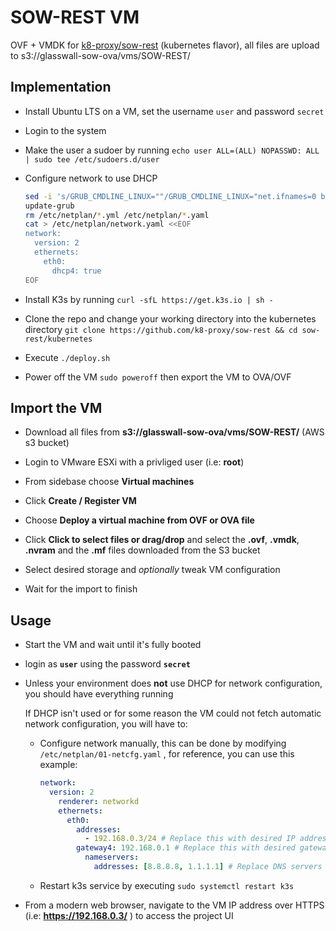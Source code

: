 # SOW-REST VM

OVF + VMDK for [k8-proxy/sow-rest](https://github.com/k8-proxy/sow-rest) (kubernetes flavor), all files are upload to s3://glasswall-sow-ova/vms/SOW-REST/

## Implementation

- Install Ubuntu LTS on a VM, set the username `user`  and password `secret`

- Login to the system

- Make the user a sudoer by running `echo user ALL=(ALL) NOPASSWD: ALL | sudo tee /etc/sudoers.d/user`

- Configure network to use DHCP
  
  ```bash
  sed -i 's/GRUB_CMDLINE_LINUX=""/GRUB_CMDLINE_LINUX="net.ifnames=0 biosdevname=0"/g' /etc/default/grub
  update-grub
  rm /etc/netplan/*.yml /etc/netplan/*.yaml
  cat > /etc/netplan/network.yaml <<EOF
  network:
    version: 2
    ethernets:
      eth0:
        dhcp4: true
  EOF
  ```

- Install K3s by running `curl -sfL https://get.k3s.io | sh -`

- Clone the repo and change your working directory into the kubernetes directory `git clone https://github.com/k8-proxy/sow-rest && cd sow-rest/kubernetes`

- Execute `./deploy.sh`

- Power off the VM `sudo poweroff` then export the VM to OVA/OVF

## Import the VM

- Download all files from **s3://glasswall-sow-ova/vms/SOW-REST/** (AWS s3 bucket)

- Login to VMware ESXi with a privliged user (i.e: **root**)

- From sidebase choose **Virtual machines**

- Click **Create / Register VM**

- Choose **Deploy a virtual machine from OVF or  OVA file**

- Click **Click to select files or drag/drop** and select the **.ovf**, **.vmdk**, **.nvram** and the **.mf** files downloaded from the S3 bucket 

- Select desired storage and *optionally* tweak VM configuration

- Wait for the import to finish

## Usage

- Start the VM and wait until it's fully booted

- login as **`user`** using the password **`secret`**
* Unless your environment does **not** use DHCP for network configuration,  you should have everything running
  
  If DHCP isn't used or for some reason the VM could not fetch automatic network configuration, you will have to:
  
  - Configure network manually, this can be done by modifying `/etc/netplan/01-netcfg.yaml` , for reference, you can use this example:
    
    ```yaml
    network:
      version: 2
        renderer: networkd
        ethernets:
          eth0:
            addresses:
              - 192.168.0.3/24 # Replace this with desired IP address in CIDR format
            gateway4: 192.168.0.1 # Replace this with desired gateway
              nameservers:
                addresses: [8.8.8.8, 1.1.1.1] # Replace DNS servers if needed
    ```
  
  - Restart k3s service by executing `sudo systemctl restart k3s`
- From a modern web browser, navigate to the VM IP address over HTTPS (i.e: **https://192.168.0.3/** ) to access the project UI
